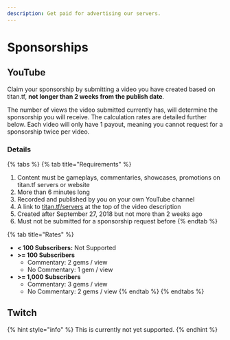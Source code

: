 ```yaml
---
description: Get paid for advertising our servers.
---
```


# Sponsorships

## YouTube

Claim your sponsorship by submitting a video you have created based on titan.tf, **not longer than 2 weeks from the publish date**.

The number of views the video submitted currently has, will determine the sponsorship you will receive. The calculation rates are detailed further below. Each video will only have 1 payout, meaning you cannot request for a sponsorship twice per video.

### **Details**

{% tabs %}
{% tab title="Requirements" %}
1. Content must be gameplays, commentaries, showcases, promotions on titan.tf servers or website
2. More than 6 minutes long
3. Recorded and published by you on your own YouTube channel
4. A link to [titan.tf/servers](https://titan.tf/servers) at the top of the video description
5. Created after September 27, 2018 but not more than 2 weeks ago
6. Must not be submitted for a sponsorship request before
{% endtab %}

{% tab title="Rates" %}
* **&lt; 100 Subscribers:** Not Supported 
* **&gt;= 100 Subscribers**
  * Commentary: 2 gems / view
  * No Commentary: 1 gem / view 
* **&gt;= 1,000 Subscribers**
  * Commentary: 3 gems / view
  * No Commentary: 2 gems / view
{% endtab %}
{% endtabs %}

## Twitch

{% hint style="info" %}
This is currently not yet supported.
{% endhint %}

